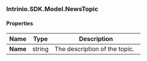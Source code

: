[//]: # (CLASS:Intrinio.SDK.Model.NewsTopic)

[//]: # (KIND:object)

### Intrinio.SDK.Model.NewsTopic
#### Properties

[//]: # (START_DEFINITION)

Name | Type | Description
------------ | ------------- | -------------
**Name** | string | The description of the topic. &nbsp;

[//]: # (END_DEFINITION)



